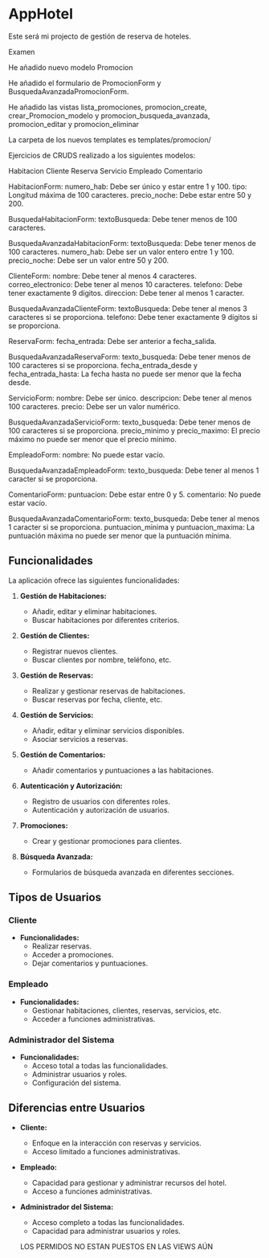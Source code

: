 # AppHotel

Este será mi projecto de gestión de reserva de hoteles.



Examen 

He añadido nuevo modelo Promocion

He añadido el formulario de PromocionForm y BusquedaAvanzadaPromocionForm. 

He añadido las vistas lista_promociones, promocion_create, crear_Promocion_modelo y promocion_busqueda_avanzada, promocion_editar y promocion_eliminar

La carpeta de los nuevos templates es templates/promocion/


Ejercicios de CRUDS realizado a los siguientes modelos:

Habitacion
Cliente
Reserva
Servicio
Empleado
Comentario

HabitacionForm:
numero_hab: Debe ser único y estar entre 1 y 100.
tipo: Longitud máxima de 100 caracteres.
precio_noche: Debe estar entre 50 y 200.

BusquedaHabitacionForm:
textoBusqueda: Debe tener menos de 100 caracteres.

BusquedaAvanzadaHabitacionForm:
textoBusqueda: Debe tener menos de 100 caracteres.
numero_hab: Debe ser un valor entero entre 1 y 100.
precio_noche: Debe ser un valor entre 50 y 200.

ClienteForm:
nombre: Debe tener al menos 4 caracteres.
correo_electronico: Debe tener al menos 10 caracteres.
telefono: Debe tener exactamente 9 dígitos.
direccion: Debe tener al menos 1 caracter.

BusquedaAvanzadaClienteForm:
textoBusqueda: Debe tener al menos 3 caracteres si se proporciona.
telefono: Debe tener exactamente 9 dígitos si se proporciona.

ReservaForm:
fecha_entrada: Debe ser anterior a fecha_salida.

BusquedaAvanzadaReservaForm:
texto_busqueda: Debe tener menos de 100 caracteres si se proporciona.
fecha_entrada_desde y fecha_entrada_hasta: La fecha hasta no puede ser menor que la fecha desde.

ServicioForm:
nombre: Debe ser único.
descripcion: Debe tener al menos 100 caracteres.
precio: Debe ser un valor numérico.

BusquedaAvanzadaServicioForm:
texto_busqueda: Debe tener menos de 100 caracteres si se proporciona.
precio_minimo y precio_maximo: El precio máximo no puede ser menor que el precio mínimo.

EmpleadoForm:
nombre: No puede estar vacío.

BusquedaAvanzadaEmpleadoForm:
texto_busqueda: Debe tener al menos 1 caracter si se proporciona.

ComentarioForm:
puntuacion: Debe estar entre 0 y 5.
comentario: No puede estar vacío.

BusquedaAvanzadaComentarioForm:
texto_busqueda: Debe tener al menos 1 caracter si se proporciona.
puntuacion_minima y puntuacion_maxima: La puntuación máxima no puede ser menor que la puntuación mínima.

## Funcionalidades

La aplicación ofrece las siguientes funcionalidades:

1. **Gestión de Habitaciones:**
   - Añadir, editar y eliminar habitaciones.
   - Buscar habitaciones por diferentes criterios.

2. **Gestión de Clientes:**
   - Registrar nuevos clientes.
   - Buscar clientes por nombre, teléfono, etc.

3. **Gestión de Reservas:**
   - Realizar y gestionar reservas de habitaciones.
   - Buscar reservas por fecha, cliente, etc.

4. **Gestión de Servicios:**
   - Añadir, editar y eliminar servicios disponibles.
   - Asociar servicios a reservas.

5. **Gestión de Comentarios:**
   - Añadir comentarios y puntuaciones a las habitaciones.

6. **Autenticación y Autorización:**
   - Registro de usuarios con diferentes roles.
   - Autenticación y autorización de usuarios.

7. **Promociones:**
   - Crear y gestionar promociones para clientes.

8. **Búsqueda Avanzada:**
   - Formularios de búsqueda avanzada en diferentes secciones.

## Tipos de Usuarios

### Cliente

- **Funcionalidades:**
  - Realizar reservas.
  - Acceder a promociones.
  - Dejar comentarios y puntuaciones.

### Empleado

- **Funcionalidades:**
  - Gestionar habitaciones, clientes, reservas, servicios, etc.
  - Acceder a funciones administrativas.

### Administrador del Sistema

- **Funcionalidades:**
  - Acceso total a todas las funcionalidades.
  - Administrar usuarios y roles.
  - Configuración del sistema.

## Diferencias entre Usuarios

- **Cliente:**
  - Enfoque en la interacción con reservas y servicios.
  - Acceso limitado a funciones administrativas.

- **Empleado:**
  - Capacidad para gestionar y administrar recursos del hotel.
  - Acceso a funciones administrativas.

- **Administrador del Sistema:**
  - Acceso completo a todas las funcionalidades.
  - Capacidad para administrar usuarios y roles.

  LOS PERMIDOS NO ESTAN PUESTOS EN LAS VIEWS AÚN